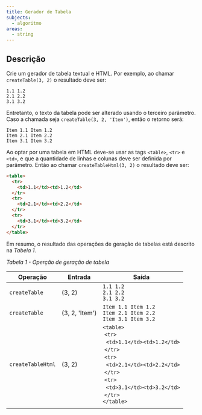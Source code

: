 ```yaml
---
title: Gerador de Tabela
subjects:
  - algoritmo
areas:
  - string
---
```


## Descrição

Crie um gerador de tabela textual e HTML. Por exemplo, ao chamar `createTable(3, 2)` o resultado deve ser:

```
1.1 1.2
2.1 2.2
3.1 3.2
```

Entretanto, o texto da tabela pode ser alterado usando o terceiro parâmetro. Caso a chamada seja `createTable(3, 2, 'Item')`, então o retorno será:

```
Item 1.1 Item 1.2
Item 2.1 Item 2.2
Item 3.1 Item 3.2
```

Ao optar por uma tabela em HTML deve-se usar as tags `<table>`, `<tr>` e `<td>`, e que a quantidade de linhas e colunas deve ser definida por parâmetro. Então ao chamar `createTableHtml(3, 2)` o resultado deve ser:

```html
<table>
  <tr>
    <td>1.1</td><td>1.2</td>
  </tr>
  <tr>
    <td>2.1</td><td>2.2</td>
  </tr>
  <tr>
    <td>3.1</td><td>3.2</td>
  </tr>
</table>
```

Em resumo, o resultado das operações de geração de tabelas está descrito na *Tabela 1*.

*Tabela 1 - Operção de geração de tabela*

| Operação          | Entrada        | Saída                                                                                                                                                                                                                                                                        |
| ----------------- | -------------- | ---------------------------------------------------------------------------------------------------------------------------------------------------------------------------------------------------------------------------------------------------------------------------- |
| `createTable`     | (3, 2)         | `1.1 1.2`<br />`2.1 2.2`<br />`3.1 3.2`                                                                                                                                                                                                                                      |
| `createTable`     | (3, 2, 'Item') | `Item 1.1 Item 1.2`<br />`Item 2.1 Item 2.2`<br />`Item 3.1 Item 3.2`                                                                                                                                                                                                        |
| `createTableHtml` | (3, 2)         | `<table>`<br />&nbsp;`<tr>`<br />&nbsp;&nbsp;`<td>1.1</td><td>1.2</td>`<br />&nbsp;`</tr>`<br />&nbsp;`<tr>`<br />&nbsp;&nbsp;`<td>2.1</td><td>2.2</td>`<br />&nbsp;`</tr>`<br />&nbsp;`<tr>`<br />&nbsp;&nbsp;`<td>3.1</td><td>3.2</td>`<br />&nbsp;`</tr>`<br />`</table>` |
|                   |
